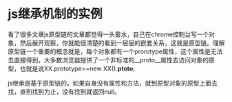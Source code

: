 # js继承机制的实例

看了很多文章js原型链的文章都觉得一头雾水，自己在chrome控制台写一个对象，然后展开观察，你就能很清楚的看到一层层的嵌套关系，这就是原型链。理解原型链一个重要的概念就是，每个对象都有一个prorotype属性，这个属性是无法去直接得到，大多数浏览器提供了一个非标准的__proto__属性去访问对象的原型，也就是说XX.prototype==new XX().__ptoto__;

js继承是基于原型链的，如果自身没有属性和方法，就到原型对象的原型上面去找，直到找到为止，没有找到就返回null。